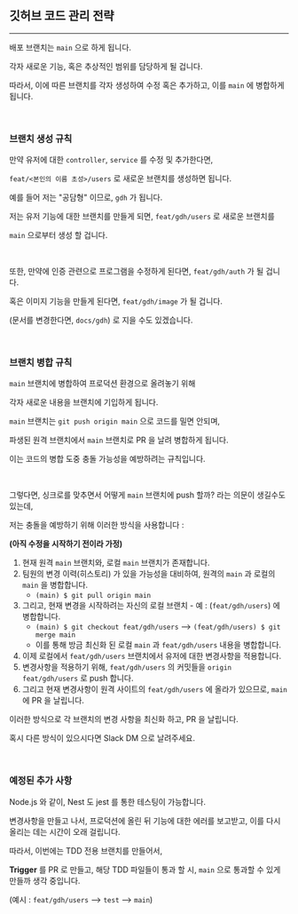 ## 깃허브 코드 관리 전략

---

배포 브랜치는 `main` 으로 하게 됩니다.

각자 새로운 기능, 혹은 추상적인 범위를 담당하게 될 겁니다.

따라서, 이에 따른 브랜치를 각자 생성하여 수정 혹은 추가하고, 이를 `main` 에 병합하게 됩니다.

<br/>

### 브랜치 생성 규칙

만약 유저에 대한 `controller`, `service` 를 수정 및 추가한다면,

`feat/<본인의 이름 초성>/users` 로 새로운 브랜치를 생성하면 됩니다.

예를 들어 저는 "공담형" 이므로, `gdh` 가 됩니다.

저는 유저 기능에 대한 브랜치를 만들게 되면, `feat/gdh/users` 로 새로운 브랜치를

`main` 으로부터 생성 할 겁니다.

<br/>

또한, 만약에 인증 관련으로 프로그램을 수정하게 된다면, `feat/gdh/auth` 가 될 겁니다.

혹은 이미지 기능을 만들게 된다면, `feat/gdh/image` 가 될 겁니다.

(문서를 변경한다면, `docs/gdh`) 로 지을 수도 있겠습니다.

<br/>

### 브랜치 병합 규칙

`main` 브랜치에 병합하여 프로덕션 환경으로 올려놓기 위해 

각자 새로운 내용을 브랜치에 기입하게 됩니다.

`main` 브랜치는 `git push origin main` 으로 코드를 밀면 안되며,

파생된 원격 브랜치에서 `main` 브랜치로 PR 을 날려 병합하게 됩니다.

이는 코드의 병합 도중 충돌 가능성을 예방하려는 규칙입니다.

<br/>

그렇다면, 싱크로를 맞추면서 어떻게 `main` 브랜치에 push 할까? 라는 의문이 생길수도 있는데,

저는 충돌을 예방하기 위해 이러한 방식을 사용합니다 :

**(아직 수정을 시작하기 전이라 가정)**

1. 현재 원격 `main` 브랜치와, 로컬 `main` 브랜치가 존재합니다.
2. 팀원의 변경 이력(히스토리) 가 있을 가능성을 대비하여, 원격의 `main` 과 로컬의 `main` 을 병합합니다.
    * `(main) $ git pull origin main`
3. 그리고, 현재 변경을 시작하려는 자신의 로컬 브랜치 - 예 : (`feat/gdh/users`) 에 병합합니다.
    * `(main) $ git checkout feat/gdh/users` --> `(feat/gdh/users) $ git merge main`
    * 이를 통해 방금 최신화 된 로컬 `main` 과 `feat/gdh/users` 내용을 병합합니다.
4. 이제 로컬에서 `feat/gdh/users` 브랜치에서 유저에 대한 변경사항을 적용합니다.
5. 변경사항을 적용하기 위해, `feat/gdh/users` 의 커밋들을 `origin feat/gdh/users` 로 push 합니다.
6. 그리고 현재 변경사항이 원격 사이트의 `feat/gdh/users` 에 올라가 있으므로, `main` 에 PR 을 날립니다.

이러한 방식으로 각 브랜치의 변경 사항을 최신화 하고, PR 을 날립니다.

혹시 다른 방식이 있으시다면 Slack DM 으로 날려주세요.

<br/>

### 예정된 추가 사항

Node.js 와 같이, Nest 도 jest 를 통한 테스팅이 가능합니다.

변경사항을 만들고 나서, 프로덕션에 올린 뒤 기능에 대한 에러를 보고받고, 이를 다시 올리는 데는 시간이 오래 걸립니다.

따라서, 이번에는 TDD 전용 브랜치를 만들어서, 

**Trigger** 를 PR 로 만들고, 해당 TDD 파일들이 통과 할 시, `main` 으로 통과할 수 있게 만들까 생각 중입니다.

(예시 : `feat/gdh/users` --> `test` --> `main`)
